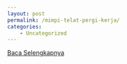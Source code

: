 ```yaml
---
layout: post
permalink: /mimpi-telat-pergi-kerja/
categories:
    - Uncategorized
---
```


[Baca Selengkapnya](/05)